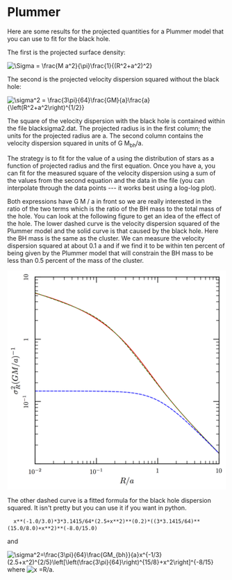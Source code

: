 # Plummer

Here are some results for the projected quantities for a Plummer model that you can use to fit for the black hole.

The first is the projected surface density:

<img src="https://latex.codecogs.com/gif.latex?\Sigma&space;=&space;\frac{M%20a^2}{\pi}\frac{1}{(R^2+a^2)^2}" title="\Sigma = \frac{M a^2}{\pi}\frac{1}{(R^2+a^2)^2}"/>

The second is the projected velocity dispersion squared without the black hole:

<img src="https://latex.codecogs.com/gif.latex?\sigma^2=\frac{3\pi}{64}\frac{GM}{a}\frac{a}{\left(R^2+a^2\right)^{1/2}}" title="\sigma^2 = \frac{3\pi}{64}\frac{GM}{a}\frac{a}{\left(R^2+a^2\right)^{1/2}}"/>

The square of the velocity dispersion with the black hole is contained within the file blacksigma2.dat. The projected radius is in the first column; the units for the projected radius are a.  The second column contains the velocity dispersion squared in units of G M<sub>bh</sub>/a.

The strategy is to fit for the value of a using the distribution of stars as a function of projected radius and the first equation.  Once you have a, you can fit for the measured square of the velocity dispersion using a sum of the values from the second equation and the data in the file (you can interpolate through the data points --- it works best using a log-log plot).

Both expressions have G M / a in front so we are really interested in the ratio of the two terms which is the ratio of the BH mass to the total mass of the hole.  You can look at the following figure to get an idea of the effect of the hole.  The lower dashed curve is the velocity dispersion squared of the Plummer model and the solid curve is that caused by the black hole.  Here the BH mass is the same as the cluster.  We can measure the velocity dispersion squared at about 0.1 a and if we find it to be within ten percent of being given by the Plummer model that will constrain the BH mass to be less than 0.5 percent of the mass of the cluster. 

![velocity variance as a function of projected radius](blackhole.png)

The other dashed curve is a fitted formula for the black hole dispersion squared.  It isn't pretty but you can use it if you want in python.
```
  x**(-1.0/3.0)*3*3.1415/64*(2.5+x**2)**(0.2)*((3*3.1415/64)**(15.0/8.0)+x**2)**(-8.0/15.0) 
```
and

<img src="https://latex.codecogs.com/gif.latex?\sigma^2=\frac{3\pi}{64}\frac{GM_{bh}}{a}x^{-1/3}(2.5+x^2)^{2/5}\left[\left(\frac{3\pi}{64}\right)^{15/8}+x^2\right]^{-8/15}" title="\sigma^2=\frac{3\pi}{64}\frac{GM_{bh}}{a}x^{-1/3}(2.5+x^2)^{2/5}\left[\left(\frac{3\pi}{64}\right)^{15/8}+x^2\right]^{-8/15}"/> where <img src="https://latex.codecogs.com/gif.latex?x=R/a" title="x =R/a"/>.
